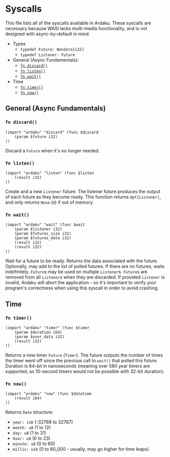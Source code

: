 # Syscalls
This file lists all of the syscalls available in Ardaku.  These syscalls are
necessary because WASI lacks multi-media functionality, and is not designed with
async-by-default in mind.

 - Types
   - `typedef Future: NonZero[i32]`
   - `typedef Listener: Future`
 - General (Async Fundamentals):
   - [`fn discard()`](#fn-discard)
   - [`fn listen()`](#fn-listen)
   - [`fn wait()`](#fn-wait)
 - Time
   - [`fn timer()`](#fn-timer)
   - [`fn now()`](#fn-now)

## General (Async Fundamentals)

### `fn discard()`
```wat
(import "ardaku" "discard" (func $discard
    (param $future i32)
))
```

Discard a `Future` when it's no longer needed.

### `fn listen()`
```wat
(import "ardaku" "listen" (func $listen
    (result i32)
))
```

Create and a new `Listener` future.  The listener future produces the output of
each future as they become ready.  This function returns `Opt[Listener]`, and
only returns `None` (`0`) if out of memory.

### `fn wait()`
```wat
(import "ardaku" "wait" (func $wait
    (param $listener i32)
    (param $futures_size i32)
    (param $futures_data i32)
    (result i32)
    (result i32)
))
```

Wait for a future to be ready.  Returns the data associated with the future.
Optionally, may add to the list of polled futures.  If there are no futures,
waits indefinitely.  `Future`s may be used on multiple `Listener`s.  `Future`s
are removed from all `Listener`s when they are discarded.  If provided
`Listener` is invalid, Ardaku will abort the application - so it's important to
verify your program's correctness when using this syscall in order to avoid
crashing.

## Time

### `fn timer()`
```wat
(import "ardaku" "timer" (func $timer
    (param $duration i64)
    (param $user_data i32)
    (result i32)
))
```

Returns a new timer `Future` (`Timer`).  The future outputs the number of times
the timer went off since the previous call to `wait()` that polled this future.
Duration is 64-bit in nanoseconds (meaning over 580 year timers are supported,
as 10-second timers would not be possible with 32-bit duration).

### `fn now()`
```wat
(import "ardaku" "now" (func $datetime
    (result i64)
))
```

Returns `Date` structure:
 - `year: s16` (-32768 to 32767)
 - `month: u8` (1 to 12)
 - `day: u8` (1 to 31)
 - `hour: u8` (0 to 23)
 - `minute: u8` (0 to 60)
 - `millis: u16` (0 to 60_000 - usually, may go higher for time leaps)
